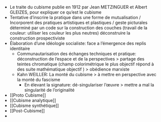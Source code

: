 - Le traite du cubisme publie en 1912 par Jean METZINGUER et Albert GLEIZES, pour expliquer ce qu’est le cubisme
- Tentative d’inscrire la pratique dans une forme de mutualisation / Incorporent des pratiques artistiques et plastiques  / geste picturales déterminé par un code sur la construction des couches (travail de la couleur: utiliser les couleur les plus neutres) déconstruire la construction prospectiviste
- Élaboration d’une idéologie socialiste: face a l’émergence des replis identitaire
	- Communautarisation des échanges techniques et pratique: déconstruction de l’espace et de la perspectives > partage des teintes chromatique (champ colorimétrique le plus objectif répond à des suite mathématique objectif ) > obédience marxiste
	- Kahn WEILLER: La monté du cubisme > à mettre en perspective avec  la monté du fascisme
		- En élevant la signature: dé-singulariser l’œuvre > mettre a mal la singularité de l’originalité
- [[Proto Cubisme]]
- [[Cubisme analytique]]
- [[Cubisme synthétique]]
- [[Post-Cubisme]]
-